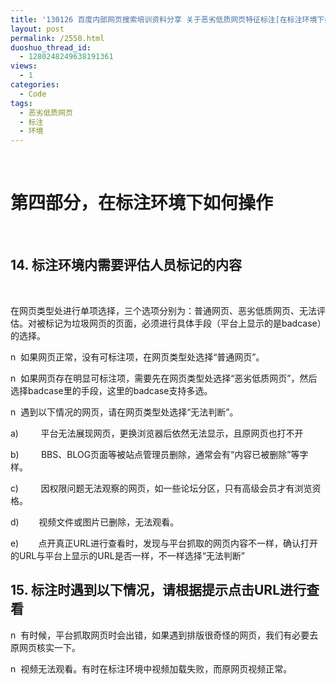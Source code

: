 ```yaml
---
title: '130126 百度内部网页搜索培训资料分享 关于恶劣低质网页特征标注[在标注环境下如何操作]'
layout: post
permalink: /2550.html
duoshuo_thread_id:
  - 1280248249638191361
views:
  - 1
categories:
  - Code
tags:
  - 恶劣低质网页
  - 标注
  - 环境
---
```

&nbsp;

# 第四部分，在标注环境下如何操作

&nbsp;

## 14. 标注环境内需要评估人员标记的内容

&nbsp;

在网页类型处进行单项选择，三个选项分别为：普通网页、恶劣低质网页、无法评估。对被标记为垃圾网页的页面，必须进行具体手段（平台上显示的是badcase）的选择。

n  如果网页正常，没有可标注项，在网页类型处选择“普通网页”。

n  如果网页存在明显可标注项，需要先在网页类型处选择“恶劣低质网页”，然后选择badcase里的手段，这里的badcase支持多选。

n  遇到以下情况的网页，请在网页类型处选择“无法判断”。

a)         平台无法展现网页，更换浏览器后依然无法显示，且原网页也打不开

b)         BBS、BLOG页面等被站点管理员删除，通常会有“内容已被删除”等字样。

c)         因权限问题无法观察的网页，如一些论坛分区，只有高级会员才有浏览资格。

d)        视频文件或图片已删除，无法观看。

e)        点开真正URL进行查看时，发现与平台抓取的网页内容不一样，确认打开的URL与平台上显示的URL是否一样，不一样选择“无法判断”

### 

## 15. 标注时遇到以下情况，请根据提示点击URL进行查看

n  有时候，平台抓取网页时会出错，如果遇到排版很奇怪的网页，我们有必要去原网页核实一下。

n  视频无法观看。有时在标注环境中视频加载失败，而原网页视频正常。

&nbsp;